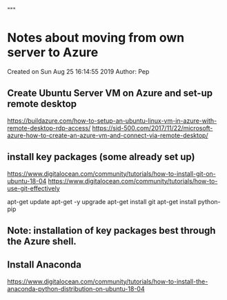 """
# Notes about moving from own server to Azure

Created on Sun Aug 25 16:14:55 2019
Author: Pep

## Create Ubuntu Server VM on Azure and set-up remote desktop

https://buildazure.com/how-to-setup-an-ubuntu-linux-vm-in-azure-with-remote-desktop-rdp-access/
https://sid-500.com/2017/11/22/microsoft-azure-how-to-create-an-azure-vm-and-connect-via-remote-desktop/

## install key packages (some already set up)

https://www.digitalocean.com/community/tutorials/how-to-install-git-on-ubuntu-18-04
https://www.digitalocean.com/community/tutorials/how-to-use-git-effectively


apt-get update
apt-get -y upgrade
apt-get install git
apt-get install python-pip

## Note: installation of key packages best through the Azure shell.

## Install Anaconda

https://www.digitalocean.com/community/tutorials/how-to-install-the-anaconda-python-distribution-on-ubuntu-18-04






